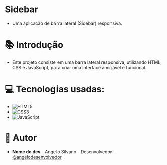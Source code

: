 # Sidebar
* Uma aplicação de barra lateral (Sidebar) responsiva.

# 📚 Introdução
* Este projeto consiste em uma barra lateral responsiva, utilizando HTML, CSS e JavaScript, para criar uma interface amigável e funcional.

# 💻 Tecnologias usadas:  
* ![HTML5](https://img.shields.io/badge/html5-%23E34F26.svg?style=for-the-badge&logo=html5&logoColor=white)
* ![CSS3](https://img.shields.io/badge/css3-%231572B6.svg?style=for-the-badge&logo=css3&logoColor=white)
* ![JavaScript](https://img.shields.io/badge/javascript-%23323330.svg?style=for-the-badge&logo=javascript&logoColor=%23F7DF1E)

# 👷 Autor
* **Nome do dev** - Angelo Silvano - Desenvolvedor - [@angelodesenvolvedor](https://github.com/angelodesenvolvedor)
